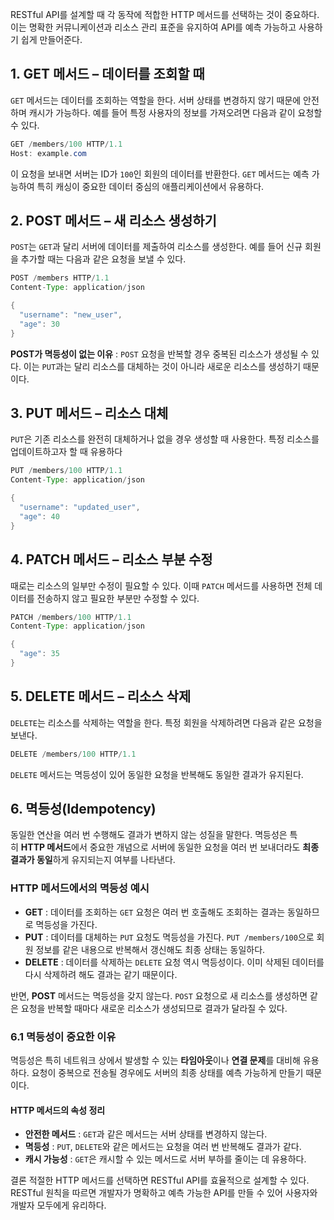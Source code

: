 RESTful API를 설계할 때 각 동작에 적합한 HTTP 메서드를 선택하는 것이 중요하다. 이는 명확한 커뮤니케이션과 리소스 관리 표준을 유지하여 API를 예측 가능하고 사용하기 쉽게 만들어준다.
## 1. GET 메서드 – 데이터를 조회할 때
`GET` 메서드는 데이터를 조회하는 역할을 한다. 서버 상태를 변경하지 않기 때문에 안전하며 캐시가 가능하다. 예를 들어 특정 사용자의 정보를 가져오려면 다음과 같이 요청할 수 있다.
```java
GET /members/100 HTTP/1.1
Host: example.com
```
이 요청을 보내면 서버는 ID가 `100`인 회원의 데이터를 반환한다. `GET` 메서드는 예측 가능하여 특히 캐싱이 중요한 데이터 중심의 애플리케이션에서 유용하다.

## 2. POST 메서드 – 새 리소스 생성하기
`POST`는 `GET`과 달리 서버에 데이터를 제출하여 리소스를 생성한다. 예를 들어 신규 회원을 추가할 때는 다음과 같은 요청을 보낼 수 있다.
```java
POST /members HTTP/1.1
Content-Type: application/json

{
  "username": "new_user",
  "age": 30
}
```
**POST가 멱등성이 없는 이유** : `POST` 요청을 반복할 경우 중복된 리소스가 생성될 수 있다. 이는 `PUT`과는 달리 리소스를 대체하는 것이 아니라 새로운 리소스를 생성하기 때문이다.

## 3. PUT 메서드 – 리소스 대체
`PUT`은 기존 리소스를 완전히 대체하거나 없을 경우 생성할 때 사용한다. 특정 리소스를 업데이트하고자 할 때 유용하다
```java
PUT /members/100 HTTP/1.1
Content-Type: application/json

{
  "username": "updated_user",
  "age": 40
}
```

## 4. PATCH 메서드 – 리소스 부분 수정
때로는 리소스의 일부만 수정이 필요할 수 있다. 이때 `PATCH` 메서드를 사용하면 전체 데이터를 전송하지 않고 필요한 부분만 수정할 수 있다.
```java
PATCH /members/100 HTTP/1.1
Content-Type: application/json

{
  "age": 35
}
```

## 5. DELETE 메서드 – 리소스 삭제
`DELETE`는 리소스를 삭제하는 역할을 한다. 특정 회원을 삭제하려면 다음과 같은 요청을 보낸다.
```java
DELETE /members/100 HTTP/1.1
```
`DELETE` 메서드는 멱등성이 있어 동일한 요청을 반복해도 동일한 결과가 유지된다.


## 6. 멱등성(Idempotency) 
동일한 연산을 여러 번 수행해도 결과가 변하지 않는 성질을 말한다. 멱등성은 특히 **HTTP 메서드**에서 중요한 개념으로 서버에 동일한 요청을 여러 번 보내더라도 **최종 결과가 동일**하게 유지되는지 여부를 나타낸다.
### HTTP 메서드에서의 멱등성 예시

- **GET** : 데이터를 조회하는 `GET` 요청은 여러 번 호출해도 조회하는 결과는 동일하므로 멱등성을 가진다.
- **PUT** : 데이터를 대체하는 `PUT` 요청도 멱등성을 가진다. `PUT /members/100`으로 회원 정보를 같은 내용으로 반복해서 갱신해도 최종 상태는 동일하다.
- **DELETE** : 데이터를 삭제하는 `DELETE` 요청 역시 멱등성이다. 이미 삭제된 데이터를 다시 삭제하려 해도 결과는 같기 때문이다.

반면, **POST** 메서드는 멱등성을 갖지 않는다. `POST` 요청으로 새 리소스를 생성하면 같은 요청을 반복할 때마다 새로운 리소스가 생성되므로 결과가 달라질 수 있다.

### 6.1 멱등성이 중요한 이유
멱등성은 특히 네트워크 상에서 발생할 수 있는 **타임아웃**이나 **연결 문제**를 대비해 유용하다. 요청이 중복으로 전송될 경우에도 서버의 최종 상태를 예측 가능하게 만들기 때문이다.

#### **HTTP 메서드의 속성 정리**

- **안전한 메서드** : `GET`과 같은 메서드는 서버 상태를 변경하지 않는다.
- **멱등성** : `PUT`, `DELETE`와 같은 메서드는 요청을 여러 번 반복해도 결과가 같다.
- **캐시 가능성** : `GET`은 캐시할 수 있는 메서드로 서버 부하를 줄이는 데 유용하다.

결론
적절한 HTTP 메서드를 선택하면 RESTful API를 효율적으로 설계할 수 있다. RESTful 원칙을 따르면 개발자가 명확하고 예측 가능한 API를 만들 수 있어 사용자와 개발자 모두에게 유리하다.